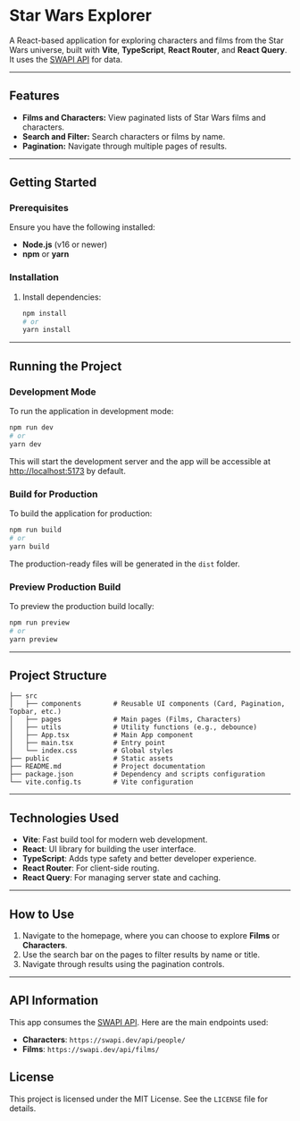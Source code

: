 # **Star Wars Explorer**

A React-based application for exploring characters and films from the Star Wars universe, built with **Vite**, **TypeScript**, **React Router**, and **React Query**. It uses the [SWAPI API](https://swapi.dev/) for data.

---

## **Features**

- **Films and Characters:** View paginated lists of Star Wars films and characters.
- **Search and Filter:** Search characters or films by name.
- **Pagination:** Navigate through multiple pages of results.

---

## **Getting Started**

### Prerequisites

Ensure you have the following installed:

- **Node.js** (v16 or newer)
- **npm** or **yarn**

### Installation

1. Install dependencies:
   ```bash
   npm install
   # or
   yarn install
   ```

---

## **Running the Project**

### Development Mode

To run the application in development mode:

```bash
npm run dev
# or
yarn dev
```

This will start the development server and the app will be accessible at [http://localhost:5173](http://localhost:5173) by default.

### Build for Production

To build the application for production:

```bash
npm run build
# or
yarn build
```

The production-ready files will be generated in the `dist` folder.

### Preview Production Build

To preview the production build locally:

```bash
npm run preview
# or
yarn preview
```

---

## **Project Structure**

```plaintext
├── src
│   ├── components        # Reusable UI components (Card, Pagination, Topbar, etc.)
│   ├── pages             # Main pages (Films, Characters)
│   ├── utils             # Utility functions (e.g., debounce)
│   ├── App.tsx           # Main App component
│   ├── main.tsx          # Entry point
│   └── index.css         # Global styles
├── public                # Static assets
├── README.md             # Project documentation
├── package.json          # Dependency and scripts configuration
└── vite.config.ts        # Vite configuration
```

---

## **Technologies Used**

- **Vite**: Fast build tool for modern web development.
- **React**: UI library for building the user interface.
- **TypeScript**: Adds type safety and better developer experience.
- **React Router**: For client-side routing.
- **React Query**: For managing server state and caching.

---

## **How to Use**

1. Navigate to the homepage, where you can choose to explore **Films** or **Characters**.
2. Use the search bar on the pages to filter results by name or title.
3. Navigate through results using the pagination controls.

---

## **API Information**

This app consumes the [SWAPI API](https://swapi.dev/). Here are the main endpoints used:

- **Characters**: `https://swapi.dev/api/people/`
- **Films**: `https://swapi.dev/api/films/`

## **License**

This project is licensed under the MIT License. See the `LICENSE` file for details.
